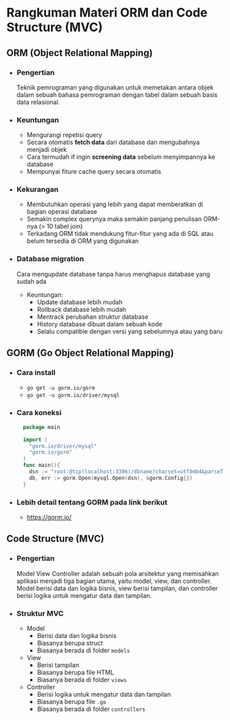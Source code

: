 # **Rangkuman Materi ORM dan Code Structure (MVC)**

## **ORM (Object Relational Mapping)**

- ### Pengertian
  Teknik pemrograman yang digunakan untuk memetakan antara objek dalam sebuah bahasa pemrograman dengan tabel dalam sebuah basis data relasional.
- ### Keuntungan

  - Mengurangi repetisi query
  - Secara otomatis **fetch data** dari database dan mengubahnya menjadi objek
  - Cara termudah if ingin **screening data** sebelum menyimpannya ke database
  - Mempunyai fiture cache query secara otomatis

- ### Kekurangan

  - Membutuhkan operasi yang lebih yang dapat memberatkan di bagian operasi database
  - Semakin complex querynya maka semakin panjang penulisan ORM-nya (> 10 tabel join)
  - Terkadang ORM tidak mendukung fitur-fitur yang ada di SQL atau belum tersedia di ORM yang digunakan

- ### Database migration

  Cara mengupdate database tanpa harus menghapus database yang sudah ada

  - Keuntungan:
    - Update database lebih mudah
    - Rollback database lebih mudah
    - Mentrack perubahan struktur database
    - History database dibuat dalam sebuah kode
    - Selalu compatible dengan versi yang sebelumnya atau yang baru

## **GORM (Go Object Relational Mapping)**

- ### Cara install
  - `go get -u gorm.io/gorm`
  - `go get -u gorm.io/driver/mysql`
- ### Cara koneksi

  ```go
    package main

    import (
      "gorm.io/driver/mysql"
      "gorm.io/gorm"
    )
    func main(){
      dsn := "root:@tcp(localhost:3306)/dbname?charset=utf8mb4&parseTime=True&loc=Local"
      db, err := gorm.Open(mysql.Open(dsn), &gorm.Config{})
    }
  ```

- ### Lebih detail tentang GORM pada link berikut
  - https://gorm.io/

## **Code Structure (MVC)**

- ### Pengertian

  Model View Controller adalah sebuah pola arsitektur yang memisahkan aplikasi menjadi tiga bagian utama, yaitu model, view, dan controller. Model berisi data dan logika bisnis, view berisi tampilan, dan controller berisi logika untuk mengatur data dan tampilan.

- ### Struktur MVC

  - Model
    - Berisi data dan logika bisnis
    - Biasanya berupa struct
    - Biasanya berada di folder `models`
  - View
    - Berisi tampilan
    - Biasanya berupa file HTML
    - Biasanya berada di folder `views`
  - Controller
    - Berisi logika untuk mengatur data dan tampilan
    - Biasanya berupa file `.go`
    - Biasanya berada di folder `controllers`
